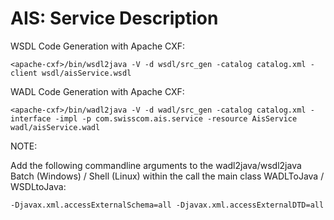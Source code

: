 AIS: Service Description
============

WSDL Code Generation with Apache CXF:

```
<apache-cxf>/bin/wsdl2java -V -d wsdl/src_gen -catalog catalog.xml -client wsdl/aisService.wsdl
```

WADL Code Generation with Apache CXF:

```
<apache-cxf>/bin/wadl2java -V -d wadl/src_gen -catalog catalog.xml -interface -impl -p com.swisscom.ais.service -resource AisService wadl/aisService.wadl
```
NOTE:

Add the following commandline arguments to the wadl2java/wsdl2java Batch (Windows) / Shell (Linux) within the call the main class WADLToJava / WSDLtoJava:

```
-Djavax.xml.accessExternalSchema=all -Djavax.xml.accessExternalDTD=all
```
